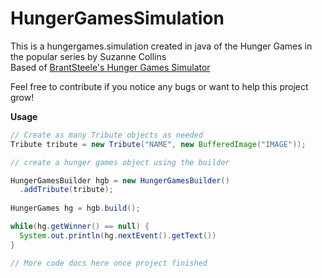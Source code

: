 # HungerGamesSimulation
This is a hungergames.simulation created in java of the Hunger Games in the popular series by Suzanne Collins  
Based of [BrantSteele's Hunger Games Simulator](https://brainsteele.net/hungergames/)

Feel free to contribute if you notice any bugs or want to help this project grow!

**Usage**
```java
// Create as many Tribute objects as needed
Tribute tribute = new Tribute("NAME", new BufferedImage("IMAGE"));

// create a hunger games object using the builder

HungerGamesBuilder hgb = new HungerGamesBuilder()
  .addTribute(tribute);
  
HungerGames hg = hgb.build();

while(hg.getWinner() == null) {
  System.out.println(hg.nextEvent().getText())
}

// More code docs here once project finished
```
